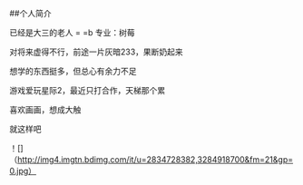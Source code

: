 ##个人简介

已经是大三的老人 = =b 专业：树莓

对将来虚得不行，前途一片灰暗233，果断奶起来

想学的东西挺多，但总心有余力不足

游戏爱玩星际2，最近只打合作，天梯那个累

喜欢画画，想成大触

就这样吧

！[]（http://img4.imgtn.bdimg.com/it/u=2834728382,3284918700&fm=21&gp=0.jpg）




